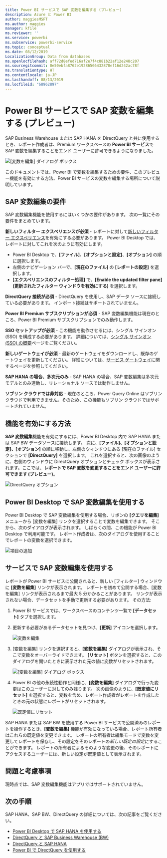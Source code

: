 ```yaml
---
title: Power BI サービスで SAP 変数を編集する (プレビュー)
description: Azure と Power BI
author: maggiesMSFT
ms.author: maggies
manager: kfile
ms.reviewer: ''
ms.service: powerbi
ms.subservice: powerbi-service
ms.topic: conceptual
ms.date: 08/12/2019
LocalizationGroup: Data from databases
ms.openlocfilehash: aff72d8efed716af2e7f4c881b22af12e248c207
ms.sourcegitcommit: 0e50ebfa8762e19286566432870ef16d242ac78f
ms.translationtype: HT
ms.contentlocale: ja-JP
ms.lasthandoff: 08/13/2019
ms.locfileid: "68962897"
---
```

# <a name="edit-sap-variables-in-the-power-bi-service-preview"></a>Power BI サービスで SAP 変数を編集する (プレビュー)

SAP Business Warehouse または SAP HANA を DirectQuery と共に使用するとき、レポート作成者は、Premium ワークスペースの **Power BI サービス**で SAP 変数を編集することをエンド ユーザーに許可できるようになりました。

![[変数を編集] ダイアログ ボックス](media/service-edit-sap-variables/sap-edit-variables-dialog.png)

このドキュメントでは、Power BI で変数を編集するための要件、このプレビュー機能を有効にする方法、Power BI サービスの変数を編集する場所について説明しています。

## <a name="requirements-for-sap-edit-variables"></a>SAP 変数編集の要件

SAP 変数編集機能を使用するにはいくつかの要件があります。 次の一覧にその要件をまとめています。

**新しいフィルター エクスペリエンスが必須** - レポートに対して[新しいフィルター エクスペリエンス](power-bi-report-filter.md)を有効にする必要があります。 Power BI Desktop では、レポートに対してこれを次のように有効にします。
- Power BI Desktop で、**[ファイル]**、**[オプションと設定]**、**[オプション]** の順に選択します。
- 左側のナビゲーション バーで、**[現在のファイル]** の **[レポートの設定]** を選択します。
- **[エクスペリエンスのフィルター処理]** で、**[Enable the updated filter pane]\(更新されたフィルター ウィンドウを有効にする\)** を選択します。

**DirectQuery 接続が必須** - DirectQuery を使用し、SAP データ ソースに接続している必要があります。 インポート接続はサポートされていません。

**Power BI Premium サブスクリプションが必須** - SAP 変数編集機能は現在のところ、Power BI Premium サブスクリプションでのみ動作します。

**SSO セットアップが必須** - この機能を動作させるには、シングル サインオン (SSO) を構成する必要があります。 詳細については、[シングル サインオン (SSO) の概要](service-gateway-sso-overview.md)ページをご覧ください。

**新しいゲートウェイが必須** - 最新のゲートウェイをダウンロードし、既存のゲートウェイを更新してください。 詳細については、[サービス ゲートウェイ](service-gateway-onprem.md)に関するページを参照してください。

**SAP HANA の場合、多次元のみ** - SAP HANA の場合、SAP 変数編集は多次元モデルとのみ連動し、リレーショナル ソースでは動作しません。

**ソブリン クラウドでは非対応** - 現在のところ、Power Query Online はソブリン クラウドで利用できません。そのため、この機能もソブリン クラウドではサポートされていません。

## <a name="how-to-enable-the-feature"></a>機能を有効にする方法

**SAP 変数編集**機能を有効にするには、Power BI Desktop 内で SAP HANA または SAP BW データソースに接続します。 次に、**[ファイル]、[オプションと設定]、[オプション]** の順に移動し、左側のウィンドウにある [現在のファイル] セクションで **[DirectQuery]** を選択します。 これを選択すると、次の画像のように、右側のウィンドウに DirectQuery オプションとチェック ボックスが表示されます。ここでは、**レポートで SAP 変数を変更することをエンド ユーザーに許可できます (プレビュー)**。

![DirectQuery オプション](media/service-edit-sap-variables/sap-preview-setting-in-desktop.png)

## <a name="use-sap-edit-variables-in-power-bi-desktop"></a>Power BI Desktop で SAP 変数編集を使用する

Power BI Desktop で SAP 変数編集を使用する場合、リボンの **[クエリを編集]** メニューから [変数を編集] リンクを選択することで変数を編集できます。 そこから、次のダイアログが表示されます。 しばらくの間、この機能が Power BI Desktop で利用可能です。 レポート作成者は、次のダイアログを使用することでレポートの変数を選択できます。

![項目の追加](media/service-edit-sap-variables/sap-variables-add-items.png)

## <a name="use-sap-edit-variables-in-the-service"></a>サービスで SAP 変数編集を使用する

レポートが Power BI サービスに公開されると、新しい [フィルター] ウィンドウに **[変数を編集]** リンクが表示されます。 レポートを初めて公開する場合、[変数を編集] リンクが表示されるまで最大 5 分かかることがあります。 リンクが表示されない場合、データセットを手動で更新する必要があります。
その方法:

1. Power BI サービスでは、ワークスペースのコンテンツ一覧で **[データセット]** タブを選択します。

2. 更新する必要があるデータセットを見つけ、**[更新]** アイコンを選択します。

    ![変数を編集](media/service-edit-sap-variables/sap-edit-variables-link.png)

3. [変数を編集] リンクを選択すると、**[変数を編集]** ダイアログが表示され、そこで変数をオーバーライドできます。 **[リセット]** ボタンを選択すると、このダイアログを開いたときに表示された元の値に変数がリセットされます。

    ![[変数を編集] ダイアログ ボックス](media/service-edit-sap-variables/sap-edit-variables-dialog.png)

4. Power BI の他の永続性動作と同様に、**[変数を編集]** ダイアログで行った変更はこのユーザーに対してのみ残ります。 次の画像のように、**[既定値にリセット]** を選択すると、変数を含め、レポート作成者がレポートを作成したときの元の状態にレポートがリセットされます。

    ![既定値にリセット](media/service-edit-sap-variables/reset-to-default.png)

SAP HANA または SAP BW を使用する Power BI サービスで公開済みのレポートを操作するとき、**[変数を編集]** 機能が有効になっている場合、レポート所有者はこれらの既定値を変更できます。 レポートの所有者は編集モードで変数を変更してレポートを保存し、その設定をそのレポートの*新しい既定の設定*にすることができます。 レポートの所有者によるそのような変更の後、そのレポートにアクセスするユーザーには、新しい設定が既定値として表示されます。

## <a name="issues-and-considerations"></a>問題と考慮事項

現時点では、SAP 変数編集機能はアプリではサポートされていません。

## <a name="next-steps"></a>次の手順

SAP HANA、SAP BW、DirectQuery の詳細については、次の記事をご覧ください。

- [Power BI Desktop で SAP HANA を使用する](desktop-sap-hana.md)
- [DirectQuery と SAP Business Warehouse (BW)](desktop-directquery-sap-bw.md)
- [DirectQuery と SAP HANA](desktop-directquery-sap-hana.md)
- [Power BI で DirectQuery を使用する](desktop-directquery-about.md)